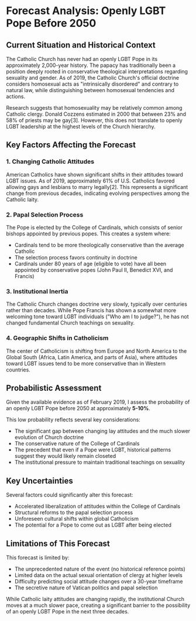 # Forecast Analysis: Openly LGBT Pope Before 2050

## Current Situation and Historical Context

The Catholic Church has never had an openly LGBT Pope in its approximately 2,000-year history. The papacy has traditionally been a position deeply rooted in conservative theological interpretations regarding sexuality and gender. As of 2019, the Catholic Church's official doctrine considers homosexual acts as "intrinsically disordered" and contrary to natural law, while distinguishing between homosexual tendencies and actions.

Research suggests that homosexuality may be relatively common among Catholic clergy. Donald Cozzens estimated in 2000 that between 23% and 58% of priests may be gay[3]. However, this does not translate to openly LGBT leadership at the highest levels of the Church hierarchy.

## Key Factors Affecting the Forecast

### 1. Changing Catholic Attitudes

American Catholics have shown significant shifts in their attitudes toward LGBT issues. As of 2019, approximately 61% of U.S. Catholics favored allowing gays and lesbians to marry legally[2]. This represents a significant change from previous decades, indicating evolving perspectives among the Catholic laity.

### 2. Papal Selection Process

The Pope is elected by the College of Cardinals, which consists of senior bishops appointed by previous popes. This creates a system where:
- Cardinals tend to be more theologically conservative than the average Catholic
- The selection process favors continuity in doctrine
- Cardinals under 80 years of age (eligible to vote) have all been appointed by conservative popes (John Paul II, Benedict XVI, and Francis)

### 3. Institutional Inertia

The Catholic Church changes doctrine very slowly, typically over centuries rather than decades. While Pope Francis has shown a somewhat more welcoming tone toward LGBT individuals ("Who am I to judge?"), he has not changed fundamental Church teachings on sexuality.

### 4. Geographic Shifts in Catholicism

The center of Catholicism is shifting from Europe and North America to the Global South (Africa, Latin America, and parts of Asia), where attitudes toward LGBT issues tend to be more conservative than in Western countries.

## Probabilistic Assessment

Given the available evidence as of February 2019, I assess the probability of an openly LGBT Pope before 2050 at approximately **5-10%**.

This low probability reflects several key considerations:
- The significant gap between changing lay attitudes and the much slower evolution of Church doctrine
- The conservative nature of the College of Cardinals
- The precedent that even if a Pope were LGBT, historical patterns suggest they would likely remain closeted
- The institutional pressure to maintain traditional teachings on sexuality

## Key Uncertainties

Several factors could significantly alter this forecast:
- Accelerated liberalization of attitudes within the College of Cardinals
- Structural reforms to the papal selection process
- Unforeseen cultural shifts within global Catholicism
- The potential for a Pope to come out as LGBT after being elected

## Limitations of This Forecast

This forecast is limited by:
- The unprecedented nature of the event (no historical reference points)
- Limited data on the actual sexual orientation of clergy at higher levels
- Difficulty predicting social attitude changes over a 30-year timeframe
- The secretive nature of Vatican politics and papal selection

While Catholic laity attitudes are changing rapidly, the institutional Church moves at a much slower pace, creating a significant barrier to the possibility of an openly LGBT Pope in the next three decades.